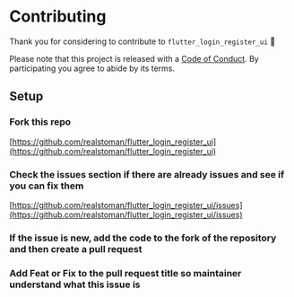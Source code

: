 # Contributing

Thank you for considering to contribute to `flutter_login_register_ui` 💖

Please note that this project is released with a [Code of Conduct](https://github.com/realstoman/flutter_login_register_ui/blob/main/CODE_OF_CONDUCT.md). By participating you agree to abide by its terms.

## Setup

### Fork this repo

[https://github.com/realstoman/flutter_login_register_ui](https://github.com/realstoman/flutter_login_register_ui)

### Check the issues section if there are already issues and see if you can fix them


[https://github.com/realstoman/flutter_login_register_ui/issues](https://github.com/realstoman/flutter_login_register_ui/issues)

### If the issue is new, add the code to the fork of the repository and then create a pull request

### Add Feat or Fix to the pull request title so maintainer understand what this issue is
